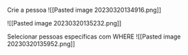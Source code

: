 Crie a pessoa
![[Pasted image 20230320134916.png]]

![[Pasted image 20230320135232.png]]



Selecionar pessoas específicas com WHERE
![[Pasted image 20230320135952.png]]
